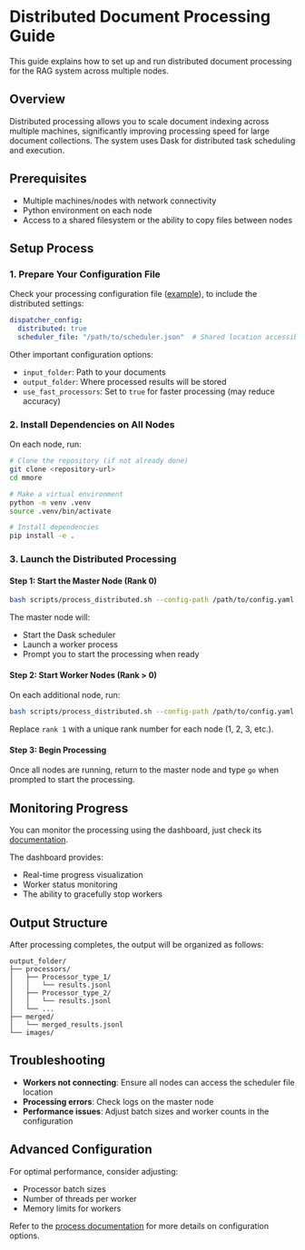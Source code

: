 # Distributed Document Processing Guide

This guide explains how to set up and run distributed document processing for the RAG system across multiple nodes.

## Overview

Distributed processing allows you to scale document indexing across multiple machines, significantly improving processing speed for large document collections. The system uses Dask for distributed task scheduling and execution.

## Prerequisites

- Multiple machines/nodes with network connectivity
- Python environment on each node
- Access to a shared filesystem or the ability to copy files between nodes

## Setup Process

### 1. Prepare Your Configuration File

Check your processing configuration file ([example](/examples/process/config.yaml)), to include the distributed settings:

```yaml
dispatcher_config:
  distributed: true
  scheduler_file: "/path/to/scheduler.json"  # Shared location accessible by all nodes
```

Other important configuration options:
- `input_folder`: Path to your documents
- `output_folder`: Where processed results will be stored
- `use_fast_processors`: Set to `true` for faster processing (may reduce accuracy)

### 2. Install Dependencies on All Nodes

On each node, run:

```bash
# Clone the repository (if not already done)
git clone <repository-url>
cd mmore

# Make a virtual environment
python -m venv .venv
source .venv/bin/activate

# Install dependencies
pip install -e .
```

### 3. Launch the Distributed Processing

#### Step 1: Start the Master Node (Rank 0)

```bash
bash scripts/process_distributed.sh --config-path /path/to/config.yaml --rank 0
```

The master node will:
- Start the Dask scheduler
- Launch a worker process
- Prompt you to start the processing when ready

#### Step 2: Start Worker Nodes (Rank > 0)

On each additional node, run:

```bash
bash scripts/process_distributed.sh --config-path /path/to/config.yaml --rank 1
```

Replace `rank 1` with a unique rank number for each node (1, 2, 3, etc.).

#### Step 3: Begin Processing

Once all nodes are running, return to the master node and type `go` when prompted to start the processing.

## Monitoring Progress

You can monitor the processing using the dashboard, just check its [documentation](./dashboard.md).

The dashboard provides:
- Real-time progress visualization
- Worker status monitoring
- The ability to gracefully stop workers

## Output Structure

After processing completes, the output will be organized as follows:

```
output_folder/
├── processors/
│   ├── Processor_type_1/
│   │   └── results.jsonl
│   ├── Processor_type_2/
│   │   └── results.jsonl
│   └── ...
├── merged/
│   └── merged_results.jsonl
└── images/
```

## Troubleshooting

- **Workers not connecting**: Ensure all nodes can access the scheduler file location
- **Processing errors**: Check logs on the master node
- **Performance issues**: Adjust batch sizes and worker counts in the configuration

## Advanced Configuration

For optimal performance, consider adjusting:
- Processor batch sizes
- Number of threads per worker
- Memory limits for workers

Refer to the [process documentation](./process.md) for more details on configuration options.
